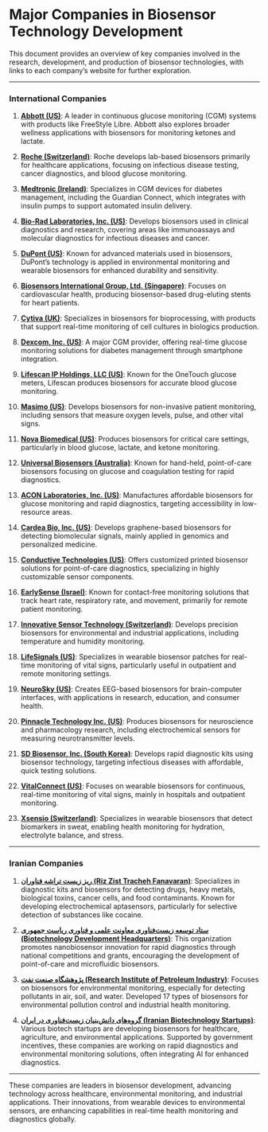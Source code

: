 # Major Companies in Biosensor Technology Development

This document provides an overview of key companies involved in the research, development, and production of biosensor technologies, with links to each company’s website for further exploration.

---

### International Companies

1. **[Abbott (US)](https://www.abbott.com)**: A leader in continuous glucose monitoring (CGM) systems with products like FreeStyle Libre. Abbott also explores broader wellness applications with biosensors for monitoring ketones and lactate.

2. **[Roche (Switzerland)](https://www.roche.com)**: Roche develops lab-based biosensors primarily for healthcare applications, focusing on infectious disease testing, cancer diagnostics, and blood glucose monitoring.

3. **[Medtronic (Ireland)](https://www.medtronic.com)**: Specializes in CGM devices for diabetes management, including the Guardian Connect, which integrates with insulin pumps to support automated insulin delivery.

4. **[Bio-Rad Laboratories, Inc. (US)](https://www.bio-rad.com)**: Develops biosensors used in clinical diagnostics and research, covering areas like immunoassays and molecular diagnostics for infectious diseases and cancer.

5. **[DuPont (US)](https://www.dupont.com)**: Known for advanced materials used in biosensors, DuPont’s technology is applied in environmental monitoring and wearable biosensors for enhanced durability and sensitivity.

6. **[Biosensors International Group, Ltd. (Singapore)](https://www.biosensors.com)**: Focuses on cardiovascular health, producing biosensor-based drug-eluting stents for heart patients.

7. **[Cytiva (UK)](https://www.cytivalifesciences.com)**: Specializes in biosensors for bioprocessing, with products that support real-time monitoring of cell cultures in biologics production.

8. **[Dexcom, Inc. (US)](https://www.dexcom.com)**: A major CGM provider, offering real-time glucose monitoring solutions for diabetes management through smartphone integration.

9. **[Lifescan IP Holdings, LLC (US)](https://www.onetouch.com)**: Known for the OneTouch glucose meters, Lifescan produces biosensors for accurate blood glucose monitoring.

10. **[Masimo (US)](https://www.masimo.com)**: Develops biosensors for non-invasive patient monitoring, including sensors that measure oxygen levels, pulse, and other vital signs.

11. **[Nova Biomedical (US)](https://www.novabiomedical.com)**: Produces biosensors for critical care settings, particularly in blood glucose, lactate, and ketone monitoring.

12. **[Universal Biosensors (Australia)](https://www.universalbiosensors.com)**: Known for hand-held, point-of-care biosensors focusing on glucose and coagulation testing for rapid diagnostics.

13. **[ACON Laboratories, Inc. (US)](https://www.aconlabs.com)**: Manufactures affordable biosensors for glucose monitoring and rapid diagnostics, targeting accessibility in low-resource areas.

14. **[Cardea Bio, Inc. (US)](https://www.cardeabio.com)**: Develops graphene-based biosensors for detecting biomolecular signals, mainly applied in genomics and personalized medicine.

15. **[Conductive Technologies (US)](https://www.conductivetech.com)**: Offers customized printed biosensor solutions for point-of-care diagnostics, specializing in highly customizable sensor components.

16. **[EarlySense (Israel)](https://www.earlysense.com)**: Known for contact-free monitoring solutions that track heart rate, respiratory rate, and movement, primarily for remote patient monitoring.

17. **[Innovative Sensor Technology (Switzerland)](https://www.ist-ag.com)**: Develops precision biosensors for environmental and industrial applications, including temperature and humidity monitoring.

18. **[LifeSignals (US)](https://www.lifesignals.com)**: Specializes in wearable biosensor patches for real-time monitoring of vital signs, particularly useful in outpatient and remote monitoring settings.

19. **[NeuroSky (US)](https://www.neurosky.com)**: Creates EEG-based biosensors for brain-computer interfaces, with applications in research, education, and consumer health.

20. **[Pinnacle Technology Inc. (US)](https://www.pinnaclet.com)**: Produces biosensors for neuroscience and pharmacology research, including electrochemical sensors for measuring neurotransmitter levels.

21. **[SD Biosensor, Inc. (South Korea)](https://www.sdbiosensor.com)**: Develops rapid diagnostic kits using biosensor technology, targeting infectious diseases with affordable, quick testing solutions.

22. **[VitalConnect (US)](https://www.vitalconnect.com)**: Focuses on wearable biosensors for continuous, real-time monitoring of vital signs, mainly in hospitals and outpatient monitoring.

23. **[Xsensio (Switzerland)](https://www.xsensio.com)**: Specializes in wearable biosensors that detect biomarkers in sweat, enabling health monitoring for hydration, electrolyte balance, and stress.

---

### Iranian Companies

1. **[ریز زیست تراشه فناوران (Riz Zist Tracheh Fanavaran)](http://www.rztfco.com)**: Specializes in diagnostic kits and biosensors for detecting drugs, heavy metals, biological toxins, cancer cells, and food contaminants. Known for developing electrochemical aptasensors, particularly for selective detection of substances like cocaine.

2. **[ستاد توسعه زیست‌فناوری معاونت علمی و فناوری ریاست جمهوری (Biotechnology Development Headquarters)](https://isti.ir)**: This organization promotes nanobiosensor innovation for rapid diagnostics through national competitions and grants, encouraging the development of point-of-care and microfluidic biosensors.

3. **[پژوهشگاه صنعت نفت (Research Institute of Petroleum Industry)](https://www.ripi.ir)**: Focuses on biosensors for environmental monitoring, especially for detecting pollutants in air, soil, and water. Developed 17 types of biosensors for environmental pollution control and industrial health monitoring.

4. **[گروه‌های دانش‌بنیان زیست‌فناوری در ایران (Iranian Biotechnology Startups)](https://ana.ir)**: Various biotech startups are developing biosensors for healthcare, agriculture, and environmental applications. Supported by government incentives, these companies are working on rapid diagnostics and environmental monitoring solutions, often integrating AI for enhanced diagnostics.

---

These companies are leaders in biosensor development, advancing technology across healthcare, environmental monitoring, and industrial applications. Their innovations, from wearable devices to environmental sensors, are enhancing capabilities in real-time health monitoring and diagnostics globally.
